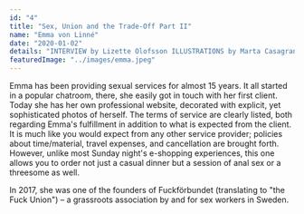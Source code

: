 ```yaml
---
id: "4"
title: "Sex, Union and the Trade-Off Part II"
name: "Emma von Linné"
date: "2020-01-02"
details: "INTERVIEW by Lizette Olofsson ILLUSTRATIONS by Marta Casagrande"
featuredImage: "../images/emma.jpeg"
---
```


Emma has been providing sexual services for almost 15 years. It all started in a popular chatroom, there, she easily got in touch with her first client. Today she has her own professional website, decorated with explicit, yet sophisticated photos of herself. The terms of service are clearly listed, both regarding Emma's fulfillment in addition to what is expected from the client. It is much like you would expect from any other service provider; policies about time/material, travel expenses, and cancellation are brought forth. However, unlike most Sunday night's e-shopping experiences, this one allows you to order not just a casual dinner but a session of anal sex or a threesome as well.

In 2017, she was one of the founders of Fuckförbundet (translating to "the Fuck Union") – a grassroots association by and for sex workers in Sweden. 
